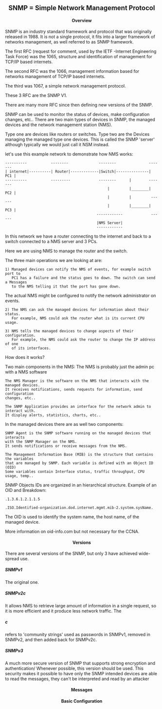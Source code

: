 <h2 align="center">SNMP = Simple Network Management Protocol</h2>

<h4 align="center">Overview</h4>

SNMP is an industry standard framework and protocol that was originally released
in 1988. It is not a single protocol, it fits into a larger framework of networks
management, as well referred to as SNMP framework.

The first RFC (request for comment, used by the IETF -Internet Engineering Task Force)
was the 1065, structure and identification of management for TCP/IP based internets.

The second RFC was the 1066, management information based for networks management
of TCP/IP based internets.

The third was 1067, a simple network management protocol.

These 3 RFC are the SNMP V1.

There are many more RFC since then defining new versions of the SNMP.

SNMP can be used to monitor the status of devices, make configuration changes, etc..
There are two main types of devices in SNMP, the managed devices and the network
management station (NMS).

Type one are devices like routers or switches.
Type two are the Devices managing the managed type one devices. This is called
the SNMP 'server' although typically we would just call it NSM instead.

let's use this example network to demonstrate how NMS works:

    ----------           --------              --------               -------
    | internet|----------| Router|-------------|Switch|---------------| PC1 |
    ----------           ---------             --------      |        -------
                                                   |         |________| PC2 |
                                                   |         |         ------
                                                   |         |________| PC3 |
                                              ------------             ------
                                              |NMS Server|
                                              ------------
In this network we have a router connecting to the internet and back to a switch
connected to a NMS server and 3 PCs.

Here we are using NMS to manage the router and the switch.

The three main operations we are looking at are:

    1) Managed devices can notify the NMS of events, for example switch port to
       PC1 has a failure and the status goes to down. The switch can send a Messages
       to the NMS telling it that the port has gone down.

The actual NMS might be configured to notify the network administrator on events.

    2) The NMS can ask the managed devices for information about their status.
       For example, NMS could ask the router what is its current CPU usage.   

    3) NMS tells the managed devices to change aspects of their configuration.
       For example, the NMS could ask the router to change the IP address of one
       of its interfaces.

How does it works?

Two main components in the NMS:
The NMS is probably just the admin pc with a NMS software

    The NMS Manager is the software on the NMS that interacts with the managed devices.
    It receives notifications, sends requests for information, send configuration
    changes, etc..

    The SNMP Application provides an interface for the network admin to interact with.
    It display alerts, statistics, charts, etc..

In the managed devices there are as well two components:

    SNMP Agent is the SNMP software running on the managed devices that interacts
    with the SNMP Manager on the NMS.
    It sends notifications or receive messages from the NMS.

    The Management Information Base (MIB) is the structure that contains the variables
    that are managed by SNMP. Each variable is defined with an Object ID (OID)
    Some variables contain Interface status, traffic throughput, CPU usage, temp..

SNMP Objects IDs are organized in an hierarchical structure.
Example of an OID and Breakdown:

    .1.3.6.1.2.1.1.5

    .ISO.Identified-organization.dod.internet.mgmt.mib-2.system.sysName.

The OID is used to identify the system name, the host name, of the managed device.

More information on oid-info.com but not necessary for the CCNA.


<h4 align="center">Versions</h4>

There are several versions of the SNMP, but only 3 have achieved wide-spread use.

<h5>SNMPv1</h5> The original one.

<h5>SNMPv2c</h5> It allows NMS to retrieve large amount of information in a single
request, so it is more efficient and it produce less network traffic.
The <h5>c</h5> refers to 'community strings' used as passwords in SNMPv1, removed
in SNMPv2, and then added back for SNMPv2c.

<h5>SNMPv3</h5> A much more secure version of SNMP that supports strong encryption
and authentication/ Whenever possible, this version should be used.
This security makes it possible to have only the SNMP intended devices are able
to read the messages, they can't be interpreted and read by an attacker






<h4 align="center">Messages</h4>


<h4 align="center">Basic Configuration</h4>
